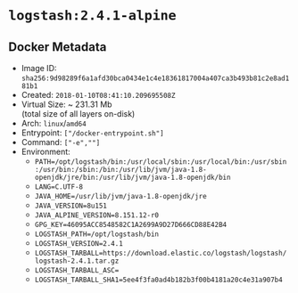 # `logstash:2.4.1-alpine`

## Docker Metadata

- Image ID: `sha256:9d98289f6a1afd30bca0434e1c4e18361817004a407ca3b493b81c2e8ad181b1`
- Created: `2018-01-10T08:41:10.209695508Z`
- Virtual Size: ~ 231.31 Mb  
  (total size of all layers on-disk)
- Arch: `linux`/`amd64`
- Entrypoint: `["/docker-entrypoint.sh"]`
- Command: `["-e",""]`
- Environment:
  - `PATH=/opt/logstash/bin:/usr/local/sbin:/usr/local/bin:/usr/sbin:/usr/bin:/sbin:/bin:/usr/lib/jvm/java-1.8-openjdk/jre/bin:/usr/lib/jvm/java-1.8-openjdk/bin`
  - `LANG=C.UTF-8`
  - `JAVA_HOME=/usr/lib/jvm/java-1.8-openjdk/jre`
  - `JAVA_VERSION=8u151`
  - `JAVA_ALPINE_VERSION=8.151.12-r0`
  - `GPG_KEY=46095ACC8548582C1A2699A9D27D666CD88E42B4`
  - `LOGSTASH_PATH=/opt/logstash/bin`
  - `LOGSTASH_VERSION=2.4.1`
  - `LOGSTASH_TARBALL=https://download.elastic.co/logstash/logstash/logstash-2.4.1.tar.gz`
  - `LOGSTASH_TARBALL_ASC=`
  - `LOGSTASH_TARBALL_SHA1=5ee4f3fa0ad4b182b3f00b4181a20c4e31a907b4`
